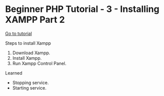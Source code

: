 # Beginner PHP Tutorial - 3 - Installing XAMPP Part 2

[Go to tutorial](https://youtu.be/F0epWxZDlOk)

Steps to install Xampp
1. Download Xampp.
2. Install Xampp.
3. Run Xampp Control Panel.

Learned
- Stopping service.
- Starting service.
